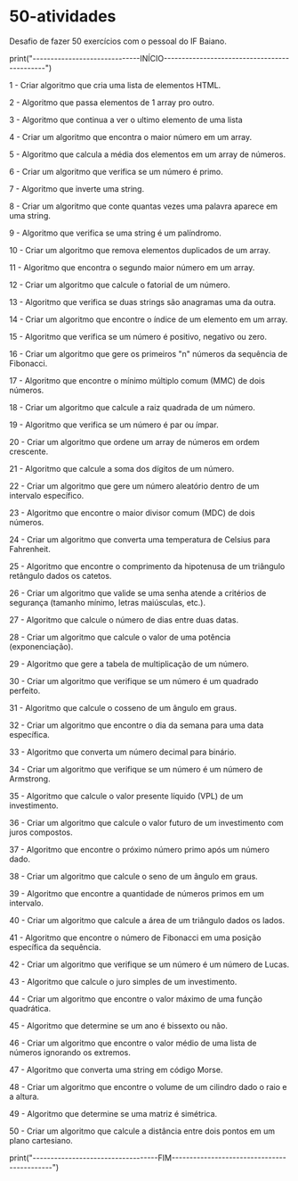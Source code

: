 # 50-atividades
Desafio de fazer 50 exercícios com o pessoal do IF Baiano.

print("------------------------------INÍCIO---------------------------------------------")

1 - Criar algoritmo que cria uma lista de elementos HTML.

2 - Algoritmo que passa elementos de 1 array pro outro.

3 - Algoritmo que continua a ver o ultimo elemento de uma lista

4 - Criar um algoritmo que encontra o maior número em um array.

5 - Algoritmo que calcula a média dos elementos em um array de números.

6 - Criar um algoritmo que verifica se um número é primo.

7 - Algoritmo que inverte uma string.

8 - Criar um algoritmo que conte quantas vezes uma palavra aparece em uma string.

9 - Algoritmo que verifica se uma string é um palíndromo.

10 - Criar um algoritmo que remova elementos duplicados de um array.

11 - Algoritmo que encontra o segundo maior número em um array.

12 - Criar um algoritmo que calcule o fatorial de um número.

13 - Algoritmo que verifica se duas strings são anagramas uma da outra.

14 - Criar um algoritmo que encontre o índice de um elemento em um array.

15 - Algoritmo que verifica se um número é positivo, negativo ou zero.

16 - Criar um algoritmo que gere os primeiros "n" números da sequência de Fibonacci.

17 - Algoritmo que encontre o mínimo múltiplo comum (MMC) de dois números.

18 - Criar um algoritmo que calcule a raiz quadrada de um número.

19 - Algoritmo que verifica se um número é par ou ímpar.

20 - Criar um algoritmo que ordene um array de números em ordem crescente.

21 - Algoritmo que calcule a soma dos dígitos de um número.

22 - Criar um algoritmo que gere um número aleatório dentro de um intervalo específico.

23 - Algoritmo que encontre o maior divisor comum (MDC) de dois números.

24 - Criar um algoritmo que converta uma temperatura de Celsius para Fahrenheit.

25 - Algoritmo que encontre o comprimento da hipotenusa de um triângulo retângulo dados os catetos.

26 - Criar um algoritmo que valide se uma senha atende a critérios de segurança (tamanho mínimo, letras maiúsculas, etc.).

27 - Algoritmo que calcule o número de dias entre duas datas.

28 - Criar um algoritmo que calcule o valor de uma potência (exponenciação).

29 - Algoritmo que gere a tabela de multiplicação de um número.

30 - Criar um algoritmo que verifique se um número é um quadrado perfeito.

31 - Algoritmo que calcule o cosseno de um ângulo em graus.

32 - Criar um algoritmo que encontre o dia da semana para uma data específica.

33 - Algoritmo que converta um número decimal para binário.

34 - Criar um algoritmo que verifique se um número é um número de Armstrong.

35 - Algoritmo que calcule o valor presente líquido (VPL) de um investimento.

36 - Criar um algoritmo que calcule o valor futuro de um investimento com juros compostos.

37 - Algoritmo que encontre o próximo número primo após um número dado.

38 - Criar um algoritmo que calcule o seno de um ângulo em graus.

39 - Algoritmo que encontre a quantidade de números primos em um intervalo.

40 - Criar um algoritmo que calcule a área de um triângulo dados os lados.

41 - Algoritmo que encontre o número de Fibonacci em uma posição específica da sequência.

42 - Criar um algoritmo que verifique se um número é um número de Lucas.

43 - Algoritmo que calcule o juro simples de um investimento.

44 - Criar um algoritmo que encontre o valor máximo de uma função quadrática.

45 - Algoritmo que determine se um ano é bissexto ou não.

46 - Criar um algoritmo que encontre o valor médio de uma lista de números ignorando os extremos.

47 - Algoritmo que converta uma string em código Morse.

48 - Criar um algoritmo que encontre o volume de um cilindro dado o raio e a altura.

49 - Algoritmo que determine se uma matriz é simétrica.

50 - Criar um algoritmo que calcule a distância entre dois pontos em um plano cartesiano.

print("-----------------------------------FIM--------------------------------------------")